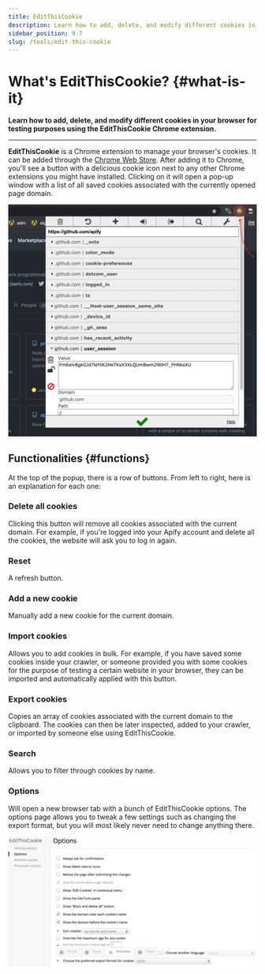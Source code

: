 ```yaml
---
title: EditThisCookie
description: Learn how to add, delete, and modify different cookies in your browser for testing purposes using the EditThisCookie Chrome extension.
sidebar_position: 9.7
slug: /tools/edit-this-cookie
---
```


# What's EditThisCookie? {#what-is-it}

**Learn how to add, delete, and modify different cookies in your browser for testing purposes using the EditThisCookie Chrome extension.**

---

**EditThisCookie** is a Chrome extension to manage your browser's cookies. It can be added through the [Chrome Web Store](https://chrome.google.com/webstore/category/extensions). After adding it to Chrome, you'll see a button with a delicious cookie icon next to any other Chrome extensions you might have installed. Clicking on it will open a pop-up window with a list of all saved cookies associated with the currently opened page domain.

![EditThisCookie popup](./images/edit-this-cookie-popup.png)

## Functionalities {#functions}

At the top of the popup, there is a row of buttons. From left to right, here is an explanation for each one:

### Delete all cookies

Clicking this button will remove all cookies associated with the current domain. For example, if you're logged into your Apify account and delete all the cookies, the website will ask you to log in again.

### Reset

A refresh button.

### Add a new cookie

Manually add a new cookie for the current domain.

### Import cookies

Allows you to add cookies in bulk. For example, if you have saved some cookies inside your crawler, or someone provided you with some cookies for the purpose of testing a certain website in your browser, they can be imported and automatically applied with this button.

### Export cookies

Copies an array of cookies associated with the current domain to the clipboard. The cookies can then be later inspected, added to your crawler, or imported by someone else using EditThisCookie.

### Search

Allows you to filter through cookies by name.

### Options

Will open a new browser tab with a bunch of EditThisCookie options. The options page allows you to tweak a few settings such as changing the export format, but you will most likely never need to change anything there.

![EditThisCookie options](./images/edit-this-cookie-options.png)
